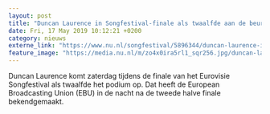 ```yaml
---
layout: post
title: "Duncan Laurence in Songfestival-finale als twaalfde aan de beurt"
date: Fri, 17 May 2019 10:12:21 +0200
category: nieuws
externe_link: "https://www.nu.nl/songfestival/5896344/duncan-laurence-in-songfestival-finale-als-twaalfde-aan-de-beurt.html"
feature_image: "https://media.nu.nl/m/zo4x0ira5rl1_sqr256.jpg/duncan-laurence-in-songfestival-finale-als-twaalfde-aan-de-beurt.jpg"
---
```


Duncan Laurence komt zaterdag tijdens de finale van het Eurovisie Songfestival als twaalfde het podium op. Dat heeft de European Broadcasting Union (EBU) in de nacht na de tweede halve finale bekendgemaakt.
